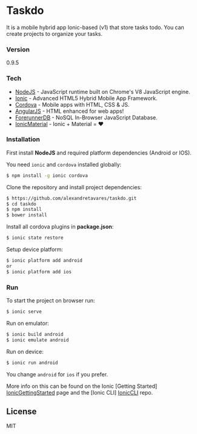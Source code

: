 # Taskdo

It is a mobile hybrid app Ionic-based (v1) that store tasks todo. You can create projects to organize your tasks.

### Version
0.9.5

### Tech

* [NodeJS] - JavaScript runtime built on Chrome's V8 JavaScript engine.
* [Ionic] - Advanced HTML5 Hybrid Mobile App Framework.
* [Cordova] - Mobile apps with HTML, CSS & JS.
* [AngularJS] - HTML enhanced for web apps!
* [ForerunnerDB] - NoSQL In-Browser JavaScript Database.
* [IonicMaterial] - Ionic + Material = ❤


### Installation
First install **NodeJS** and required platform dependencies (Android or IOS).

You need `ionic` and `cordova` installed globally:
```bash
$ npm install -g ionic cordova
```

Clone the repository and install project dependencies:
```bash
$ https://github.com/alexandretavares/taskdo.git
$ cd taskdo
$ npm install
$ bower install
```

Install all cordova plugins in **package.json**:
```bash
$ ionic state restore
```

Setup device platform:
```bash
$ ionic platform add android
or
$ ionic platform add ios
```

### Run

To start the project on browser run:
```bash
$ ionic serve
```

Run on emulator:
```bash
$ ionic build android
$ ionic emulate android
```

Run on device:
```bash
$ ionic run android
```

You change `android` for `ios` if you prefer.

More info on this can be found on the Ionic [Getting Started] [IonicGettingStarted] page and the [Ionic CLI] [IonicCLI] repo.

License
----

MIT

[AngularJS]: <http://angularjs.org>
[NodeJS]: <https://nodejs.org>
[Cordova]: <https://cordova.apache.org>
[Ionic]: <http://ionicframework.com>
[IonicGettingStarted]: <http://ionicframework.com/getting-started>
[IonicCLI]: <https://github.com/driftyco/ionic-cli>
[ForerunnerDB]: <http://www.forerunnerdb.com>
[IonicMaterial]: <http://ionicmaterial.com/>
